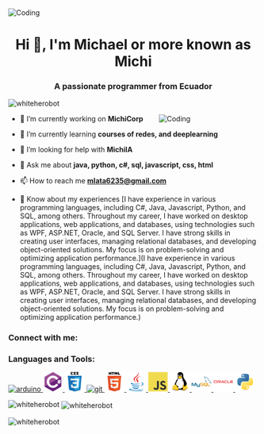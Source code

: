 <img align="center" alt="Coding" width="900" height="100" src="https://media.giphy.com/media/26tn33aiTi1jkl6H6/giphy.gif?cid=790b7611iv0oe5lyori5gtv5xg2dmgql89dyielxvrv8x7g9&ep=v1_gifs_search&rid=giphy.gif&ct=g">


<h1 align="center">Hi 👋, I'm Michael or more known as Michi</h1>
<h3 align="center">A passionate programmer from Ecuador</h3>

<p align="left"> <img src="https://komarev.com/ghpvc/?username=whiteherobot&label=Profile%20views&color=0e75b6&style=flat" alt="whiteherobot" /> </p>
<img align="right" alt="Coding" width="200" src="https://media.giphy.com/media/v1.Y2lkPTc5MGI3NjExenA0b200a3kzaW9odGVhNzlkdTljeWZhOXdhb3lsYWRuaHphazR3dyZlcD12MV9naWZzX3NlYXJjaCZjdD1n/2IudUHdI075HL02Pkk/giphy.gif">

- 🔭 I’m currently working on **MichiCorp**

- 🌱 I’m currently learning **courses of redes, and deeplearning**

- 🤝 I’m looking for help with **MichiIA**

- 💬 Ask me about **java, python, c#, sql, javascript, css, html**

- 📫 How to reach me **mlata6235@gmail.com**

- 📄 Know about my experiences [I have experience in various programming languages, including C#, Java, Javascript, Python, and SQL, among others. Throughout my career, I have worked on desktop applications, web applications, and databases, using technologies such as WPF, ASP.NET, Oracle, and SQL Server. I have strong skills in creating user interfaces, managing relational databases, and developing object-oriented solutions. My focus is on problem-solving and optimizing application performance.](I have experience in various programming languages, including C#, Java, Javascript, Python, and SQL, among others. Throughout my career, I have worked on desktop applications, web applications, and databases, using technologies such as WPF, ASP.NET, Oracle, and SQL Server. I have strong skills in creating user interfaces, managing relational databases, and developing object-oriented solutions. My focus is on problem-solving and optimizing application performance.)

<h3 align="left">Connect with me:</h3>
<p align="left">
</p>

<h3 align="left">Languages and Tools:</h3>
<p align="left"> <a href="https://www.arduino.cc/" target="_blank" rel="noreferrer"> <img src="https://cdn.worldvectorlogo.com/logos/arduino-1.svg" alt="arduino" width="40" height="40"/> </a> <a href="https://www.w3schools.com/cs/" target="_blank" rel="noreferrer"> <img src="https://raw.githubusercontent.com/devicons/devicon/master/icons/csharp/csharp-original.svg" alt="csharp" width="40" height="40"/> </a> <a href="https://www.w3schools.com/css/" target="_blank" rel="noreferrer"> <img src="https://raw.githubusercontent.com/devicons/devicon/master/icons/css3/css3-original-wordmark.svg" alt="css3" width="40" height="40"/> </a> <a href="https://git-scm.com/" target="_blank" rel="noreferrer"> <img src="https://www.vectorlogo.zone/logos/git-scm/git-scm-icon.svg" alt="git" width="40" height="40"/> </a> <a href="https://www.w3.org/html/" target="_blank" rel="noreferrer"> <img src="https://raw.githubusercontent.com/devicons/devicon/master/icons/html5/html5-original-wordmark.svg" alt="html5" width="40" height="40"/> </a> <a href="https://www.java.com" target="_blank" rel="noreferrer"> <img src="https://raw.githubusercontent.com/devicons/devicon/master/icons/java/java-original.svg" alt="java" width="40" height="40"/> </a> <a href="https://developer.mozilla.org/en-US/docs/Web/JavaScript" target="_blank" rel="noreferrer"> <img src="https://raw.githubusercontent.com/devicons/devicon/master/icons/javascript/javascript-original.svg" alt="javascript" width="40" height="40"/> </a> <a href="https://www.linux.org/" target="_blank" rel="noreferrer"> <img src="https://raw.githubusercontent.com/devicons/devicon/master/icons/linux/linux-original.svg" alt="linux" width="40" height="40"/> </a> <a href="https://www.mysql.com/" target="_blank" rel="noreferrer"> <img src="https://raw.githubusercontent.com/devicons/devicon/master/icons/mysql/mysql-original-wordmark.svg" alt="mysql" width="40" height="40"/> </a> <a href="https://www.oracle.com/" target="_blank" rel="noreferrer"> <img src="https://raw.githubusercontent.com/devicons/devicon/master/icons/oracle/oracle-original.svg" alt="oracle" width="40" height="40"/> </a> <a href="https://www.python.org" target="_blank" rel="noreferrer"> <img src="https://raw.githubusercontent.com/devicons/devicon/master/icons/python/python-original.svg" alt="python" width="40" height="40"/> </a> </p>

<p><img align="left" src="https://github-readme-stats.vercel.app/api/top-langs?username=whiteherobot&show_icons=true&locale=en&layout=compact" alt="whiteherobot" /></p>

<p>&nbsp;<img align="center" src="https://github-readme-stats.vercel.app/api?username=whiteherobot&show_icons=true&locale=en" alt="whiteherobot" /></p>

<p><img align="center" src="https://github-readme-streak-stats.herokuapp.com/?user=whiteherobot&" alt="whiteherobot" /></p>

